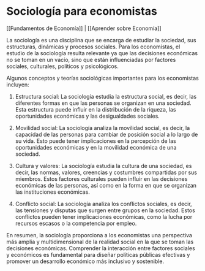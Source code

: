 # Sociología para economistas

[[Fundamentos de Economía]] | [[Aprender sobre Economía]]

La sociología es una disciplina que se encarga de estudiar la sociedad, sus estructuras, dinámicas y procesos sociales. Para los economistas, el estudio de la sociología resulta relevante ya que las decisiones económicas no se toman en un vacío, sino que están influenciadas por factores sociales, culturales, políticos y psicológicos.

Algunos conceptos y teorías sociológicas importantes para los economistas incluyen:

1. Estructura social: La sociología estudia la estructura social, es decir, las diferentes formas en que las personas se organizan en una sociedad. Esta estructura puede influir en la distribución de la riqueza, las oportunidades económicas y las desigualdades sociales.

2. Movilidad social: La sociología analiza la movilidad social, es decir, la capacidad de las personas para cambiar de posición social a lo largo de su vida. Esto puede tener implicaciones en la percepción de las oportunidades económicas y en la movilidad económica de una sociedad.

3. Cultura y valores: La sociología estudia la cultura de una sociedad, es decir, las normas, valores, creencias y costumbres compartidas por sus miembros. Estos factores culturales pueden influir en las decisiones económicas de las personas, así como en la forma en que se organizan las instituciones económicas.

4. Conflicto social: La sociología analiza los conflictos sociales, es decir, las tensiones y disputas que surgen entre grupos en la sociedad. Estos conflictos pueden tener implicaciones económicas, como la lucha por recursos escasos o la competencia por empleo.

En resumen, la sociología proporciona a los economistas una perspectiva más amplia y multidimensional de la realidad social en la que se toman las decisiones económicas. Comprender la interacción entre factores sociales y económicos es fundamental para diseñar políticas públicas efectivas y promover un desarrollo económico más inclusivo y sostenible.
